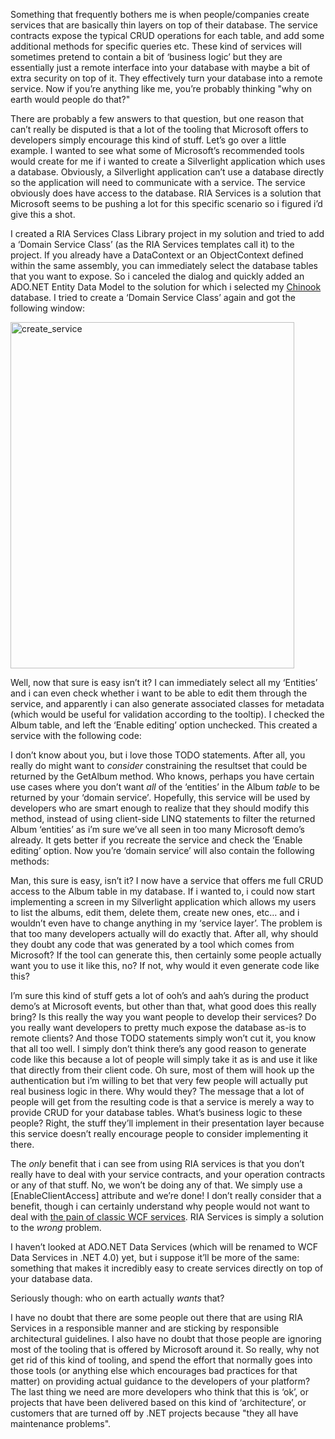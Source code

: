 Something that frequently bothers me is when people/companies create services that are basically thin layers on top of their database. The service contracts expose the typical CRUD operations for each table, and add some additional methods for specific queries etc. These kind of services will sometimes pretend to contain a bit of ‘business logic’ but they are essentially just a remote interface into your database with maybe a bit of extra security on top of it. They effectively turn your database into a remote service. Now if you’re anything like me, you’re probably thinking "why on earth would people do that?"

There are probably a few answers to that question, but one reason that can’t really be disputed is that a lot of the tooling that Microsoft offers to developers simply encourage this kind of stuff. Let’s go over a little example. I wanted to see what some of Microsoft’s recommended tools would create for me if i wanted to create a Silverlight application which uses a database. Obviously, a Silverlight application can’t use a database directly so the application will need to communicate with a service. The service obviously does have access to the database. RIA Services is a solution that Microsoft seems to be pushing a lot for this specific scenario so i figured i’d give this a shot.

I created a RIA Services Class Library project in my solution and tried to add a ‘Domain Service Class’ (as the RIA Services templates call it) to the project. If you already have a DataContext or an ObjectContext defined within the same assembly, you can immediately select the database tables that you want to expose. So i canceled the dialog and quickly added an ADO.NET Entity Data Model to the solution for which i selected my <a href="http://www.codeplex.com/ChinookDatabase" target="_blank">Chinook</a> database. I tried to create a ‘Domain Service Class’ again and got the following window:

<a href="http://davybrion.com/pictures/YourDatabaseIsNotAService_E97E/create_service.png"><img style="border-right-width: 0px; display: inline; border-top-width: 0px; border-bottom-width: 0px; border-left-width: 0px" title="create_service" border="0" alt="create_service" src="http://davybrion.com/pictures/YourDatabaseIsNotAService_E97E/create_service_thumb.png" width="454" height="554" /></a> 

Well, now that sure is easy isn’t it? I can immediately select all my ‘Entities’ and i can even check whether i want to be able to edit them through the service, and apparently i can also generate associated classes for metadata (which would be useful for validation according to the tooltip). I checked the Album table, and left the ‘Enable editing’ option unchecked. This created a service with the following code:

<script src="https://gist.github.com/3692824.js?file=s1.cs"></script>  

I don’t know about you, but i love those TODO statements. After all, you really do might want to *consider* constraining the resultset that could be returned by the GetAlbum method. Who knows, perhaps you have certain use cases where you don’t want *all* of the ‘entities’ in the Album *table* to be returned by your ‘domain service’*.* Hopefully, this service will be used by developers who are smart enough to realize that they should modify this method, instead of using client-side LINQ statements to filter the returned Album ‘entities’ as i’m sure we’ve all seen in too many Microsoft demo’s already. It gets better if you recreate the service and check the ‘Enable editing’ option. Now you’re ‘domain service’ will also contain the following methods:

<script src="https://gist.github.com/3692824.js?file=s2.cs"></script>

Man, this sure is easy, isn’t it? I now have a service that offers me full CRUD access to the Album table in my database. If i wanted to, i could now start implementing a screen in my Silverlight application which allows my users to list the albums, edit them, delete them, create new ones, etc… and i wouldn’t even have to change anything in my ‘service layer’. The problem is that too many developers actually will do exactly that. After all, why should they doubt any code that was generated by a tool which comes from Microsoft? If the tool can generate this, then certainly some people actually want you to use it like this, no? If not, why would it even generate code like this?

I’m sure this kind of stuff gets a lot of ooh’s and aah’s during the product demo’s at Microsoft events, but other than that, what good does this really bring? Is this really the way you want people to develop their services? Do you really want developers to pretty much expose the database as-is to remote clients? And those TODO statements simply won’t cut it, you know that all too well. I simply don’t think there’s any good reason to generate code like this because a lot of people will simply take it as is and use it like that directly from their client code. Oh sure, most of them will hook up the authentication but i’m willing to bet that very few people will actually put real business logic in there. Why would they? The message that a lot of people will get from the resulting code is that a service is merely a way to provide CRUD for your database tables. What’s business logic to these people? Right, the stuff they’ll implement in their presentation layer because this service doesn’t really encourage people to consider implementing it there.

The *only* benefit that i can see from using RIA services is that you don’t really have to deal with your service contracts, and your operation contracts or any of that stuff. No, we won’t be doing any of that. We simply use a [EnableClientAccess] attribute and we’re done! I don’t really consider that a benefit, though i can certainly understand why people would not want to deal with <a href="http://davybrion.com/blog/2009/07/why-i-dislike-classic-or-typical-wcf-usage/" target="_blank">the pain of classic WCF services</a>. RIA Services is simply a solution to the *wrong* problem.

I haven’t looked at ADO.NET Data Services (which will be renamed to WCF Data Services in .NET 4.0) yet, but i suppose it’ll be more of the same: something that makes it incredibly easy to create services directly on top of your database data. </p>  <p>Seriously though: who on earth actually *wants* that?

I have no doubt that there are some people out there that are using RIA Services in a responsible manner and are sticking by responsible architectural guidelines. I also have no doubt that those people are ignoring most of the tooling that is offered by Microsoft around it. So really, why not get rid of this kind of tooling, and spend the effort that normally goes into those tools (or anything else which encourages bad practices for that matter) on providing actual guidance to the developers of your platform? The last thing we need are more developers who think that this is ‘ok’, or projects that have been delivered based on this kind of ‘architecture’, or customers that are turned off by .NET projects because "they all have maintenance problems".